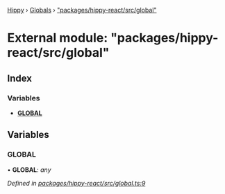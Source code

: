 [Hippy](../README.md) › [Globals](../globals.md) › ["packages/hippy-react/src/global"](_packages_hippy_react_src_global_.md)

# External module: "packages/hippy-react/src/global"

## Index

### Variables

* [__GLOBAL__](_packages_hippy_react_src_global_.md#__global__)

## Variables

###  __GLOBAL__

• **__GLOBAL__**: *any*

*Defined in [packages/hippy-react/src/global.ts:9](https://github.com/jeromehan/Hippy/blob/6216275/packages/hippy-react/src/global.ts#L9)*
